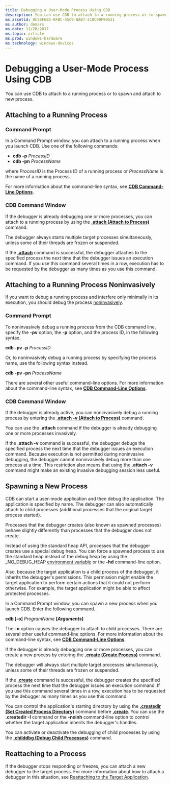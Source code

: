 ```yaml
---
title: Debugging a User-Mode Process Using CDB
description: You can use CDB to attach to a running process or to spawn and attach to new process.
ms.assetid: 0C56F6B5-0FBC-45C9-8AB7-218C00F90521
ms.author: domars
ms.date: 11/28/2017
ms.topic: article
ms.prod: windows-hardware
ms.technology: windows-devices
---
```


# <span id="debugger.debugging_a_user-mode_process_using_cdb"></span>Debugging a User-Mode Process Using CDB


You can use CDB to attach to a running process or to spawn and attach to new process.

## <span id="Attaching_to_a_Running_Process"></span><span id="attaching_to_a_running_process"></span><span id="ATTACHING_TO_A_RUNNING_PROCESS"></span>Attaching to a Running Process


### <span id="command_prompt1"></span><span id="COMMAND_PROMPT1"></span>Command Prompt

In a Command Prompt window, you can attach to a running process when you launch CDB. Use one of the following commands:

-   **cdb -p** *ProcessID*
-   **cdb -pn** *ProcessName*

where *ProcessID* is the Process ID of a running process or *ProcessName* is the name of a running process.

For more information about the command-line syntax, see [**CDB Command-Line Options**](cdb-command-line-options.md).

### <span id="cdb_command_window1"></span><span id="CDB_COMMAND_WINDOW1"></span>CDB Command Window

If the debugger is already debugging one or more processes, you can attach to a running process by using the [**.attach (Attach to Process)**](-attach--attach-to-process-.md) command.

The debugger always starts multiple target processes simultaneously, unless some of their threads are frozen or suspended.

If the [**.attach**](-attach--attach-to-process-.md) command is successful, the debugger attaches to the specified process the next time that the debugger issues an execution command. If you use this command several times in a row, execution has to be requested by the debugger as many times as you use this command.

## <span id="Attaching_to_a_Running_Process_Noninvasively"></span><span id="attaching_to_a_running_process_noninvasively"></span><span id="ATTACHING_TO_A_RUNNING_PROCESS_NONINVASIVELY"></span>Attaching to a Running Process Noninvasively


If you want to debug a running process and interfere only minimally in its execution, you should debug the process [noninvasively](noninvasive-debugging--user-mode-.md).

### <span id="command_prompt2"></span><span id="COMMAND_PROMPT2"></span>Command Prompt

To noninvasively debug a running process from the CDB command line, specify the **-pv** option, the **-p** option, and the process ID, in the following syntax.

**cdb -pv -p** *ProcessID*

Or, to noninvasively debug a running process by specifying the process name, use the following syntax instead.

**cdb -pv -pn** *ProcessName*

There are several other useful command-line options. For more information about the command-line syntax, see [**CDB Command-Line Options**](cdb-command-line-options.md).

### <span id="cdb_command_window2"></span><span id="CDB_COMMAND_WINDOW2"></span>CDB Command Window

If the debugger is already active, you can noninvasively debug a running process by entering the [**.attach -v (Attach to Process)**](-attach--attach-to-process-.md) command.

You can use the **.attach** command if the debugger is already debugging one or more processes invasively.

If the **.attach -v** command is successful, the debugger debugs the specified process the next time that the debugger issues an execution command. Because execution is not permitted during noninvasive debugging, the debugger cannot noninvasively debug more than one process at a time. This restriction also means that using the **.attach -v** command might make an existing invasive debugging session less useful.

## <span id="Spawning_a_New_Process"></span><span id="spawning_a_new_process"></span><span id="SPAWNING_A_NEW_PROCESS"></span>Spawning a New Process


CDB can start a user-mode application and then debug the application. The application is specified by name. The debugger can also automatically attach to child processes (additional processes that the original target process started).

Processes that the debugger creates (also known as spawned processes) behave slightly differently than processes that the debugger does not create.

Instead of using the standard heap API, processes that the debugger creates use a special debug heap. You can force a spawned process to use the standard heap instead of the debug heap by using the \_NO\_DEBUG\_HEAP [environment variable](general-environment-variables.md) or the **-hd** command-line option.

Also, because the target application is a child process of the debugger, it inherits the debugger's permissions. This permission might enable the target application to perform certain actions that it could not perform otherwise. For example, the target application might be able to affect protected processes.

In a Command Prompt window, you can spawn a new process when you launch CDB. Enter the following command.

**cdb \[-o\]** *ProgramName* **\[***Arguments***\]**

The **-o** option causes the debugger to attach to child processes. There are several other useful command-line options. For more information about the command-line syntax, see [**CDB Command-Line Options**](cdb-command-line-options.md).

If the debugger is already debugging one or more processes, you can create a new process by entering the [**.create (Create Process)**](-create--create-process-.md) command.

The debugger will always start multiple target processes simultaneously, unless some of their threads are frozen or suspended.

If the [**.create**](-create--create-process-.md) command is successful, the debugger creates the specified process the next time that the debugger issues an execution command. If you use this command several times in a row, execution has to be requested by the debugger as many times as you use this command.

You can control the application's starting directory by using the [**.createdir (Set Created Process Directory)**](-createdir--set-created-process-directory-.md) command before [**.create**](-create--create-process-.md). You can use the **.createdir -I** command or the **-noinh** command-line option to control whether the target application inherits the debugger's handles.

You can activate or deactivate the debugging of child processes by using the [**.childdbg (Debug Child Processes)**](-childdbg--debug-child-processes-.md) command.

## <span id="Reattaching_to_a_Process"></span><span id="reattaching_to_a_process"></span><span id="REATTACHING_TO_A_PROCESS"></span>Reattaching to a Process


If the debugger stops responding or freezes, you can attach a new debugger to the target process. For more information about how to attach a debugger in this situation, see [Reattaching to the Target Application](reattaching-to-the-target-application.md).

 

 






